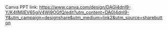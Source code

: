 Canva PPT link: https://www.canva.com/design/DAGl4dnI9-Y/K4llMjlEV65giV4Wj9OGfQ/edit?utm_content=DAGl4dnI9-Y&utm_campaign=designshare&utm_medium=link2&utm_source=sharebutton